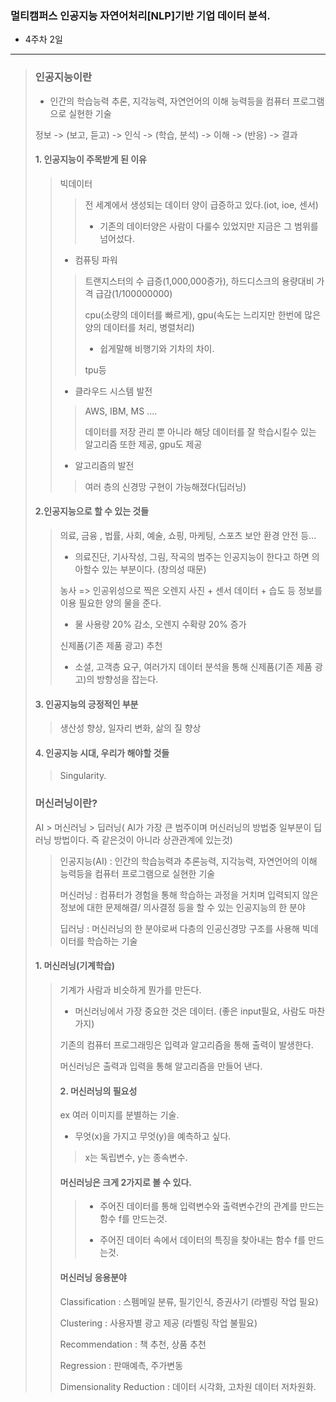 ### 멀티캠퍼스 인공지능 자연어처리[NLP]기반 기업 데이터 분석.
- 4주차 2일
---
> ### 인공지능이란
> - 인간의 학습능력 추론, 지각능력, 자연언어의 이해 능력등을 컴퓨터 프로그램으로 실현한 기술
> 
> 정보 -> (보고, 듣고) -> 인식 -> (학습, 분석) -> 이해 -> (반응) -> 결과
> 
> #### 1. 인공지능이 주목받게 된 이유
>> 빅데이터
>>> 전 세계에서 생성되는 데이터 양이 급증하고 있다.(iot, ioe, 센서)
>>> - 기존의 데이터양은 사람이 다룰수 있었지만 지금은 그 범위를 넘어섰다.
>>> 
>> - 컴퓨팅 파워
>>> 트랜지스터의 수 급증(1,000,000증가), 하드디스크의 용량대비 가격 급감(1/100000000) 
>>> 
>>> cpu(소량의 데이터를 빠르게), gpu(속도는 느리지만 한번에 많은 양의 데이터를 처리, 병렬처리)
>>> - 쉽게말해 비행기와 기차의 차이.
>>> 
>>> tpu등
>> 
>> - 클라우드 시스템 발전
>>> AWS, IBM, MS ....
>>> 
>>> 데이터를 저장 관리 뿐 아니라 해당 데이터를 잘 학습시킬수 있는 알고리즘 또한 제공, gpu도 제공
>>
>> - 알고리즘의 발전
>>> 여러 층의 신경망 구현이 가능해졌다(딥러닝)
>
> #### 2.인공지능으로 할 수 있는 것들
>> 의료, 금융 , 법률, 사회, 예술, 쇼핑, 마케팅, 스포츠 보안 환경 안전 등...
>> - 의료진단, 기사작성, 그림, 작곡의 범주는 인공지능이 한다고 하면 의아할수 있는 부분이다. (창의성 때문) 
>>
>> 농사 => 인공위성으로 찍은 오렌지 사진 + 센서 데이터 + 습도 등 정보를 이용 필요한 양의 물을 준다.
>> - 물 사용량 20% 감소, 오렌지 수확량 20% 증가
>> 
>> 신제품(기존 제품 광고) 추천
>> - 소셜, 고객층 요구, 여러가지 데이터 분석을 통해 신제품(기존 제품 광고)의 방향성을 잡는다.
>> 
> #### 3. 인공지능의 긍정적인 부분
>> 생산성 향상, 일자리 변화, 삶의 질 향상 
>> 
> #### 4. 인공지능 시대, 우리가 해야할 것들
>> Singularity.
>
> ### 머신러닝이란?
> AI > 머신러닝 > 딥러닝( AI가 가장 큰 범주이며 머신러닝의 방법중 일부분이 딥러닝 방법이다. 즉 같은것이 아니라 상관관계에 있는것)
>
>> 인공지능(AI) : 인간의 학습능력과 추론능력, 지각능력, 자연언어의 이해 능력등을 컴퓨터 프로그램으로 실현한 기술
>>
>> 머신러닝 : 컴퓨터가 경험을 통해 학습하는 과정을 거치며 입력되지 않은 정보에 대한 문제해결/ 의사결정 등을 할 수 있는 인공지능의 한 분야
>> 
>> 딥러닝 : 머신러닝의 한 분야로써 다층의 인공신경망 구조를 사용해 빅데이터를 학습하는 기술
>
> #### 1. 머신러닝(기계학습)
>> 기계가 사람과 비슷하게 뭔가를 만든다.
>> - 머신러닝에서 가장 중요한 것은 데이터. (좋은 input필요, 사람도 마찬가지)
>> 
>> 기존의 컴퓨터 프로그래밍은 입력과 알고리즘을 통해 출력이 발생한다.
>> 
>> 머신러닝은 출력과 입력을 통해 알고리즘을 만들어 낸다.
>> 
>> #### 2. 머신러닝의 필요성
>> ex 여러 이미지를 분별하는 기술.
>> - 무엇(x)을 가지고 무엇(y)을 예측하고 싶다.
>>> x는 독립변수, y는 종속변수.
>> 
>> #### 머신러닝은 크게 2가지로 볼 수 있다.
>>> - 주어진 데이터를 통해 입력변수와 출력변수간의 관계를 만드는 함수 f를 만드는것.
>>> 
>>> - 주어진 데이터 속에서 데이터의 특징을 찾아내는 함수 f를 만드는것.
>>
>> #### 머신러닝 응용분야
>> 
>> Classification : 스펨메일 분류, 필기인식, 증권사기 (라벨링 작업 필요)
>> 
>> Clustering : 사용자별 광고 제공 (라벨링 작업 불필요)
>> 
>> Recommendation : 책 추천, 상품 추천
>> 
>> Regression : 판매예측, 주가변동
>> 
>> Dimensionality Reduction : 데이터 시각화, 고차원 데이터 저차원화.
>> 
